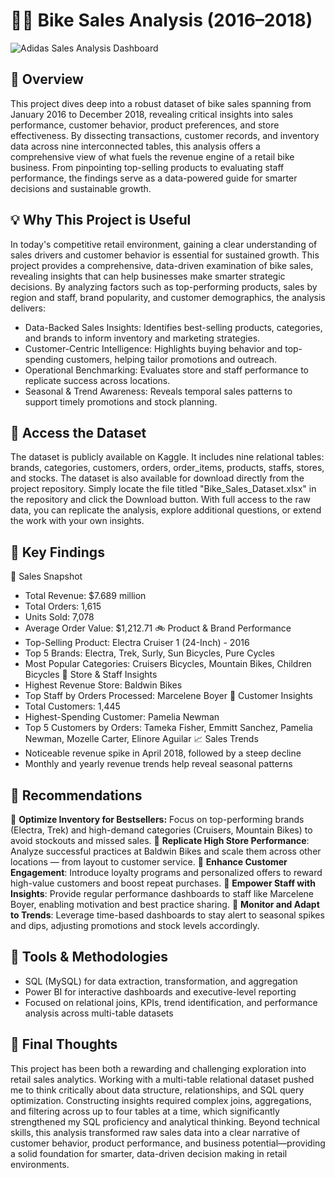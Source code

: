 # 🚴‍♂️ Bike Sales Analysis (2016–2018)
![Adidas Sales Analysis Dashboard](https://github.com/user-attachments/assets/8862ca9c-941e-4fa2-8104-0f4db483f1a9)

## 🧭 Overview

This project dives deep into a robust dataset of bike sales spanning from January 2016 to December 2018, revealing critical insights into sales performance, customer behavior, product preferences, and store effectiveness. By dissecting transactions, customer records, and inventory data across nine interconnected tables, this analysis offers a comprehensive view of what fuels the revenue engine of a retail bike business. From pinpointing top-selling products to evaluating staff performance, the findings serve as a data-powered guide for smarter decisions and sustainable growth.

## 💡 Why This Project is Useful

In today's competitive retail environment, gaining a clear understanding of sales drivers and customer behavior is essential for sustained growth. This project provides a comprehensive, data-driven examination of bike sales, revealing insights that can help businesses make smarter strategic decisions. By analyzing factors such as top-performing products, sales by region and staff, brand popularity, and customer demographics, the analysis delivers:

* Data-Backed Sales Insights: Identifies best-selling products, categories, and brands to inform inventory and marketing strategies.
* Customer-Centric Intelligence: Highlights buying behavior and top-spending customers, helping tailor promotions and outreach.
* Operational Benchmarking: Evaluates store and staff performance to replicate success across locations.
* Seasonal & Trend Awareness: Reveals temporal sales patterns to support timely promotions and stock planning.

## 📂 Access the Dataset

The dataset is publicly available on Kaggle. It includes nine relational tables: brands, categories, customers, orders, order_items, products, staffs, stores, and stocks. The dataset is also available for download directly from the project repository. Simply locate the file titled "Bike_Sales_Dataset.xlsx" in the repository and click the Download button. With full access to the raw data, you can replicate the analysis, explore additional questions, or extend the work with your own insights.

## 📌 Key Findings
🔢 Sales Snapshot
- Total Revenue: $7.689 million
- Total Orders: 1,615
- Units Sold: 7,078
- Average Order Value: $1,212.71
🚲 Product & Brand Performance
- Top-Selling Product: Electra Cruiser 1 (24-Inch) - 2016
- Top 5 Brands: Electra, Trek, Surly, Sun Bicycles, Pure Cycles
- Most Popular Categories: Cruisers Bicycles, Mountain Bikes, Children Bicycles
🏬 Store & Staff Insights
- Highest Revenue Store: Baldwin Bikes
- Top Staff by Orders Processed: Marcelene Boyer
👥 Customer Insights
- Total Customers: 1,445
- Highest-Spending Customer: Pamelia Newman
- Top 5 Customers by Orders: Tameka Fisher, Emmitt Sanchez, Pamelia Newman, Mozelle Carter, Elinore Aguilar
📈 Sales Trends
- Noticeable revenue spike in April 2018, followed by a steep decline
- Monthly and yearly revenue trends help reveal seasonal patterns

## 🚀 Recommendations

📌 **Optimize Inventory for Bestsellers:** Focus on top-performing brands (Electra, Trek) and high-demand categories (Cruisers, Mountain Bikes) to avoid stockouts and missed sales.
📌 **Replicate High Store Performance**: Analyze successful practices at Baldwin Bikes and scale them across other locations — from layout to customer service.
📌 **Enhance Customer Engagement**: Introduce loyalty programs and personalized offers to reward high-value customers and boost repeat purchases.
📌 **Empower Staff with Insights**: Provide regular performance dashboards to staff like Marcelene Boyer, enabling motivation and best practice sharing.
📌 **Monitor and Adapt to Trends**: Leverage time-based dashboards to stay alert to seasonal spikes and dips, adjusting promotions and stock levels accordingly.

## 🔧 Tools & Methodologies
- SQL (MySQL) for data extraction, transformation, and aggregation
- Power BI for interactive dashboards and executive-level reporting
- Focused on relational joins, KPIs, trend identification, and performance analysis across multi-table datasets

## 🎯 Final Thoughts

This project has been both a rewarding and challenging exploration into retail sales analytics. Working with a multi-table relational dataset pushed me to think critically about data structure, relationships, and SQL query optimization. Constructing insights required complex joins, aggregations, and filtering across up to four tables at a time, which significantly strengthened my SQL proficiency and analytical thinking. Beyond technical skills, this analysis transformed raw sales data into a clear narrative of customer behavior, product performance, and business potential—providing a solid foundation for smarter, data-driven decision making in retail environments.
